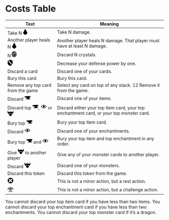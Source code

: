 # Costs Table

| Text                                                                                                       | Meaning                                                                                 |
|------------------------------------------------------------------------------------------------------------|-----------------------------------------------------------------------------------------|
| Take N![img.png](icons/damage.png)                                                                         | Take N damage.                                                                          |
| Another player heals N![img.png](icons/damage.png)                                                         | Another player heals N damage. That player must have at least N damage.                 |
| N![img.png](icons/crystal.png)                                                                             | Discard N crystals.                                                                     |
| ![img.png](icons/defense-down.png)                                                                         | Decrease your defense power by one.                                                     |
| Discard a card                                                                                             | Discard one of your cards.                                                              |
| Bury this card                                                                                             | Bury this card.                                                                         |
| Remove any top card from the game                                                                          | Select any card on top of any stack. 12 Remove it from the game.                        |
| Discard ![img.png](icons/item.png)                                                                         | Discard one of your items.                                                              |
| Discard top ![img.png](icons/item.png), ![img.png](icons/enchantment.png) or ![img.png](icons/monster.png) | Discard either your top item card, your top enchantment card, or your top monster card. |
| Bury top ![img.png](icons/item.png)                                                                        | Bury your top item card.                                                                |
| Discard ![img.png](icons/enchantment.png)                                                                  | Discard one of your enchantments.                                                       |
| Bury top ![img.png](icons/item.png) and ![img.png](icons/enchantment.png)                                  | Bury your top item and top enchantment in any order.                                    |
| Give ![img.png](icons/monster.png) to another player                                                       | Give any of your monster cards to another player.                                       |
| Discard ![img.png](icons/monster.png)                                                                      | Discard one of your monsters.                                                           |
| Discard this token                                                                                         | Discard this token from the game.                                                       |
| ![img.png](icons/rest-action.png)                                                                          | This is not a minor action, but a rest action.                                          |
| ![img.png](icons/overlord.png)                                                                             | This is not a minor action, but a challenge action.                                     |

  You cannot discard your top item card if you have less than two items.
  You cannot discard your top enchantment card if you have less than two enchantments.
  You cannot discard your top monster card if it’s a dragon.
